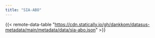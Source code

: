 ```yaml
---
title: "SIA-ABO"
---
```


{{< remote-data-table "https://cdn.statically.io/gh/dankkom/datasus-metadata/main/metadata/data/sia-abo.json" >}}
